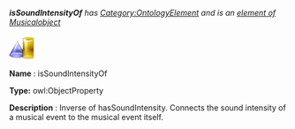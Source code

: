 ___isSoundIntensityOf__ 
 has
 [Category:OntologyElement](../../Category/OntologyElement "Category:OntologyElement") 
 and is an
 [element of](../../Property/ElementOf "Property:ElementOf") 
[Musicalobject](../../Submissions/Musicalobject "Submissions:Musicalobject")_




  





[![ObjectProperty](../public/images/thumb/c/c3/ObjectProperty.gif/45px-ObjectProperty.gif)](../../Image/ObjectProperty.gif "ObjectProperty")


__Name__ 
 : isSoundIntensityOf
 



__Type:__ 
 owl:ObjectProperty
 



__Description__ 
 : Inverse of hasSoundIntensity. Connects the sound intensity of a musical event to the musical event itself.